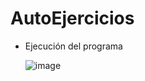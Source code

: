 # AutoEjercicios

- Ejecución del programa
  
  ![image](https://github.com/AnaOvalle/AutoEjercicios/assets/105743084/d09a6ba1-4457-4dfe-bd2d-12241f7a16f1)
